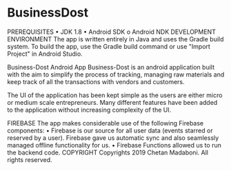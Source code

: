 # BusinessDost

PREREQUISITES
•	JDK 1.8
•	Android SDK
o	Android NDK
DEVELOPMENT ENVIRONMENT
The app is written entirely in Java and uses the Gradle build system.
To build the app, use the Gradle build command or use "Import Project" in Android Studio. 

Business-Dost Android App
Business-Dost is an android application built with the aim to simplify the process of tracking, managing raw materials and keep track of all the transactions with vendors and customers. 

  
The UI of the application has been kept simple as the users are either micro or medium scale entrepreneurs. Many different features have been added to the application without increasing complexity of the UI.

FIREBASE
The app makes considerable use of the following Firebase components:
•	Firebase is our source for all user data (events starred or reserved by a user). Firebase gave us automatic sync and also seamlessly managed offline functionality for us.
•	Firebase Functions allowed us to run the backend code. 
COPYRIGHT
Copyrights 2019 Chetan Madaboni. All rights reserved.





